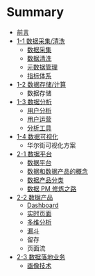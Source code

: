 # Summary

* [前言](README.md)
* [1-1 数据采集/清洗](di-2-zhang-shu-ju-cai-96c6-qing-xi.md)
  * [数据采集](di-2-zhang-shu-ju-cai-96c6-qing-xi/shu-ju-cai-ji.md)
  * [数据清洗](di-2-zhang-shu-ju-cai-96c6-qing-xi/shu-ju-qing-xi.md)
  * [元数据管理](di-2-zhang-shu-ju-cai-96c6-qing-xi/yuan-shu-ju-guan-li.md)
  * [指标体系](di-2-zhang-shu-ju-cai-96c6-qing-xi/zhi-biao-ti-xi.md)
* [1-2 数据存储/计算](di-3-zhang-shu-ju-cun-50a8-ji-suan.md)
  * 数据存储
* [1-3 数据分析](di-4-zhang-shu-ju-fen-xi.md)
  * [用户分析](di-4-zhang-shu-ju-fen-xi/yong-hu-duo-wei-fen-xi.md)
  * [用户运营](di-4-zhang-shu-ju-fen-xi/yong-hu-yun-ying.md)
  * [分析工具](di-4-zhang-shu-ju-fen-xi/fen-xi-gong-ju.md)
* [1-4 数据可视化](di-5-zhang-shu-ju-ke-shi-hua.md)
  * 华尔街可视化方案
* [2-1 数据平台](di-yi-zhang-shu-ju-chan-pin-gai-lan.md)
  * [数据平台](di-yi-zhang-shu-ju-chan-pin-gai-lan/shu-ju-chan-pin-jia-gou.md)
  * [数据和数据产品的概念](di-yi-zhang-shu-ju-chan-pin-gai-lan/shu-ju-he-shu-ju-chan-pin-de-gai-nian.md)
  * [数据产品分类](di-yi-zhang-shu-ju-chan-pin-gai-lan/shu-ju-chan-pin-fen-lei.md)
  * [数据 PM 修炼之路](di-yi-zhang-shu-ju-chan-pin-gai-lan/shu-ju-chan-pin-xiu-lian-zhi-lu.md)
* [2-2 数据产品](di-6-zhang-shu-ju-chan-pin-she-ji.md)
  * [Dashboard](dashboard-she-ji.md)
  * [实时页面](di-6-zhang-shu-ju-chan-pin-she-ji/shi-shi-ye-mian.md)
  * [多维分析](duo-wei-fen-xi.md)
  * [漏斗](lou-dou.md)
  * 留存
  * 页面流
* [2-3 数据落地业务](2-3-shu-ju-luo-di-ye-wu.md)
  * [画像技术](hua-xiang-ji-zhu.md)


